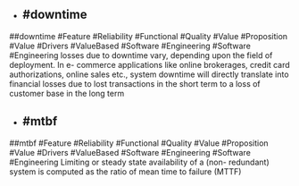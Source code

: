 - ## #downtime
##downtime #Feature #Reliability #Functional #Quality #Value #Proposition #Value #Drivers #ValueBased #Software #Engineering #Software #Engineering 
losses due to downtime vary, depending upon the field of deployment. In e- commerce applications like online brokerages, credit card authorizations, online sales etc., system downtime will directly translate into financial losses due to lost transactions in the short term to a loss of customer base in the long term

- ## #mtbf
##mtbf #Feature #Reliability #Functional #Quality #Value #Proposition #Value #Drivers #ValueBased #Software #Engineering #Software #Engineering 
Limiting or steady state availability of a (non- redundant) system is computed as the ratio of mean time to failure (MTTF)

